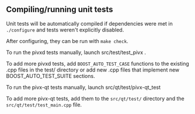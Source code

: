 Compiling/running unit tests
------------------------------------

Unit tests will be automatically compiled if dependencies were met in `./configure`
and tests weren't explicitly disabled.

After configuring, they can be run with `make check`.

To run the pivxd tests manually, launch src/test/test_pivx .

To add more pivxd tests, add `BOOST_AUTO_TEST_CASE` functions to the existing
.cpp files in the test/ directory or add new .cpp files that
implement new BOOST_AUTO_TEST_SUITE sections.

To run the pivx-qt tests manually, launch src/qt/test/pivx-qt_test

To add more pivx-qt tests, add them to the `src/qt/test/` directory and
the `src/qt/test/test_main.cpp` file.
